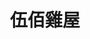---
title: "伍佰雞屋"
description: "伍佰雞屋"
layout: shop
keywords:
  - 美食競賽
  - 台灣美食
  - 美食精選
datePublished: "2025-06-30"
dateModified: "2025-07-05"
city: "台北市"
district: "大安區"
address: "台北市大安區仁愛路四段375號"
phone: "0227718898"
geo: "25.038242522599116, 121.55474104721537"
google_map: "https://maps.app.goo.gl/KigYvnjoMCcbheRZ6"
footinder: "https://footinder.com.tw/%E5%8F%B0%E5%8C%97%E5%B8%82%E5%A4%A7%E5%AE%89%E5%8D%80/33217/"
official: "https://www.facebook.com/profile.php?id=100064149720606"
award:
  - name: "500盤"
    year: "2024"
    entries:
      - dishes:
          - "白切雞"
          - "白切雞、松阪肉雙拼"

---